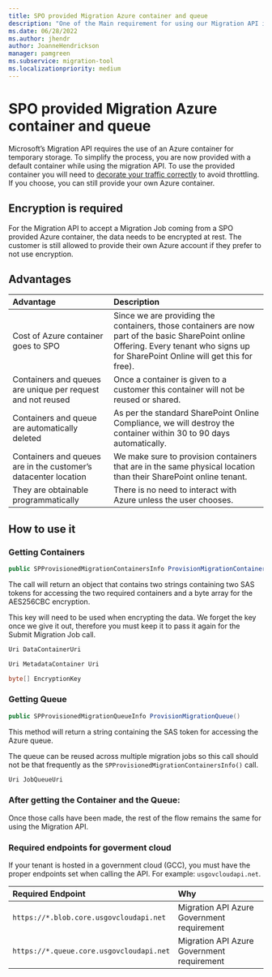```yaml
---
title: SPO provided Migration Azure container and queue
description: "One of the Main requirement for using our Migration API is the usage of an Azure container as a temporary storage. We now provide a default container that can be used for using the migration API."
ms.date: 06/28/2022
ms.author: jhendr
author: JoanneHendrickson
manager: pamgreen
ms.subservice: migration-tool
ms.localizationpriority: medium
---
```

# SPO provided Migration Azure container and queue

Microsoft’s Migration API requires the use of an Azure container for temporary storage. To simplify the process, you are now provided with a default container while using the migration API. To use the provided container you will need to [decorate your traffic correctly](https://docs.microsoft.com/en-us/sharepoint/dev/general-development/how-to-avoid-getting-throttled-or-blocked-in-sharepoint-online#how-to-decorate-your-http-traffic) to avoid throttling. If you choose, you can still provide your own Azure container.

## Encryption is required

For the Migration API to accept a Migration Job coming from a SPO provided Azure container, the data needs to be encrypted at rest. The customer is still allowed to provide their own Azure account if they prefer to not use encryption.

##  Advantages

|                            Advantage                            |                                                                                      Description                                                                                       |
| :-------------------------------------------------------------- | :------------------------------------------------------------------------------------------------------------------------------------------------------------------------------------- |
| Cost of Azure container goes to SPO                             | Since we are providing the containers, those containers are now part of the basic SharePoint online Offering. Every tenant who signs up for SharePoint Online will get this for free). |
| Containers and queues are unique per request and not reused     | Once a container is given to a customer this container will not be reused or shared.                                                                                                   |
| Containers and queue are automatically deleted                  | As per the standard SharePoint Online Compliance, we will destroy the container within 30 to 90 days automatically.                                                                    |
| Containers and queues are in the customer’s datacenter location | We make sure to provision containers that are in the same physical location than their SharePoint online tenant.                                                                       |
| They are obtainable programmatically                            | There is no need to interact with Azure unless the user chooses.                                                                                                                       |

## How to use it

### Getting Containers

```csharp
public SPProvisionedMigrationContainersInfo ProvisionMigrationContainers()
```

The call will return an object that contains two strings containing two SAS tokens for accessing the two required containers and a byte array for the AES256CBC encryption.

This key will need to be used when encrypting the data. We forget the key once we give it out, therefore you must keep it to pass it again for the Submit Migration Job call.

```csharp
Uri DataContainerUri

Uri MetadataContainer Uri

byte[] EncryptionKey
```

### Getting Queue

```csharp
public SPProvisionedMigrationQueueInfo ProvisionMigrationQueue()
```

This method will return a string containing the SAS token for accessing the Azure queue.

The queue can be reused across multiple migration jobs so this call should not be that frequently as the `SPProvisionedMigrationContainersInfo()` call.

```csharp
Uri JobQueueUri
```

### After getting the Container and the Queue:

Once those calls have been made, the rest of the flow remains the same for using the Migration API.

### Required endpoints for goverment cloud

If your tenant is hosted in a government cloud (GCC), you must have the proper endpoints set when calling the API. For example: `usgovcloudapi.net`.

|          **Required Endpoint**           |                  **Why**                   |
| :--------------------------------------- | :----------------------------------------- |
| `https://*.blob.core.usgovcloudapi.net`  | Migration API Azure Government requirement |
| `https://*.queue.core.usgovcloudapi.net` | Migration API Azure Government requirement |
